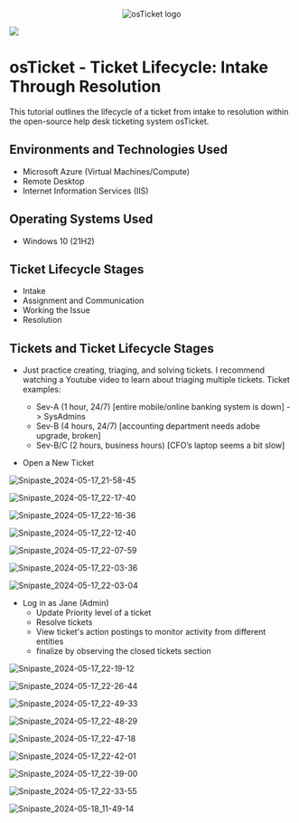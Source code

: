 
<p align="center">
<img src="https://i.imgur.com/Clzj7Xs.png" alt="osTicket logo"/>
</p>

![](https://i.imgur.com/waxVImv.png)

<h1>osTicket - Ticket Lifecycle: Intake Through Resolution</h1>
This tutorial outlines the lifecycle of a ticket from intake to resolution within the open-source help desk ticketing system osTicket.<br />


<h2>Environments and Technologies Used</h2>

- Microsoft Azure (Virtual Machines/Compute)
- Remote Desktop
- Internet Information Services (IIS)

<h2>Operating Systems Used </h2>

- Windows 10</b> (21H2)

<h2>Ticket Lifecycle Stages</h2>

- Intake
- Assignment and Communication
- Working the Issue
- Resolution

<h2>Tickets and Ticket Lifecycle Stages</h2>

- Just practice creating, triaging, and solving tickets. I recommend watching a Youtube video to learn about triaging multiple tickets.
Ticket examples:
  - Sev-A (1 hour, 24/7) [entire mobile/online banking system is down] -> SysAdmins
  - Sev-B (4 hours, 24/7) [accounting department needs adobe upgrade, broken]
  - Sev-B/C (2 hours, business hours) [CFO’s laptop seems a bit slow]


- Open a New Ticket

![Snipaste_2024-05-17_21-58-45](https://github.com/AGZ2789/ticket-lifecycle/assets/84995125/453f7694-0fe4-4d37-995f-08309a21f5b4)

![Snipaste_2024-05-17_22-17-40](https://github.com/AGZ2789/ticket-lifecycle/assets/84995125/92d7d695-641a-4a6f-a313-607f8f9f6c79)

![Snipaste_2024-05-17_22-16-36](https://github.com/AGZ2789/ticket-lifecycle/assets/84995125/ab710985-b263-43cd-b69d-5c54be6ce57a)

![Snipaste_2024-05-17_22-12-40](https://github.com/AGZ2789/ticket-lifecycle/assets/84995125/3abb540d-7327-4244-8080-781935458bd5)

![Snipaste_2024-05-17_22-07-59](https://github.com/AGZ2789/ticket-lifecycle/assets/84995125/260b3348-db32-4617-b66c-c6913f7b90c8)

![Snipaste_2024-05-17_22-03-36](https://github.com/AGZ2789/ticket-lifecycle/assets/84995125/e88e33ec-3bb8-453a-8832-787e91032b62)

![Snipaste_2024-05-17_22-03-04](https://github.com/AGZ2789/ticket-lifecycle/assets/84995125/0650acfd-504b-462f-9af8-84d24e8bdad0)

- Log in as Jane (Admin)
  - Update Priority level of a ticket
  - Resolve tickets
  - View ticket's action postings to monitor activity from different entities
  - finalize by observing the closed tickets section

![Snipaste_2024-05-17_22-19-12](https://github.com/AGZ2789/ticket-lifecycle/assets/84995125/00bdd556-1530-426d-ad6b-aaee043a969e)

![Snipaste_2024-05-17_22-26-44](https://github.com/AGZ2789/ticket-lifecycle/assets/84995125/2f7fcc5f-6af4-4d8e-a8e5-8b1237a15217)

![Snipaste_2024-05-17_22-49-33](https://github.com/AGZ2789/ticket-lifecycle/assets/84995125/d537239f-1b49-42c6-894f-f0f3232a4be5)

![Snipaste_2024-05-17_22-48-29](https://github.com/AGZ2789/ticket-lifecycle/assets/84995125/cb775ce3-568f-4e53-983d-ec66d30e4468)

![Snipaste_2024-05-17_22-47-18](https://github.com/AGZ2789/ticket-lifecycle/assets/84995125/dfe8d632-6c72-48de-8ec6-b81fdd974965)

![Snipaste_2024-05-17_22-42-01](https://github.com/AGZ2789/ticket-lifecycle/assets/84995125/7ae022ca-dfef-42ba-8f51-c35cc8b02898)

![Snipaste_2024-05-17_22-39-00](https://github.com/AGZ2789/ticket-lifecycle/assets/84995125/4e19a3ed-8223-4b6c-adc0-be5c33afc797)

![Snipaste_2024-05-17_22-33-55](https://github.com/AGZ2789/ticket-lifecycle/assets/84995125/2f9bc52d-65f9-47db-b29b-0a1bcb96b054)

![Snipaste_2024-05-18_11-49-14](https://github.com/AGZ2789/ticket-lifecycle/assets/84995125/ea61ffa6-3b00-41b6-941b-6c30db0673d2)




